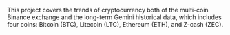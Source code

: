 This project covers the trends of cryptocurrency both of the multi-coin Binance exchange and the long-term Gemini historical data, 
which includes four coins: Bitcoin (BTC), Litecoin (LTC), Ethereum (ETH), and Z-cash (ZEC).
